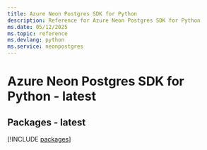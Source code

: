 ```yaml
---
title: Azure Neon Postgres SDK for Python
description: Reference for Azure Neon Postgres SDK for Python
ms.date: 05/12/2025
ms.topic: reference
ms.devlang: python
ms.service: neonpostgres
---
```

# Azure Neon Postgres SDK for Python - latest
## Packages - latest
[!INCLUDE [packages](neon-postgres-index.md)]